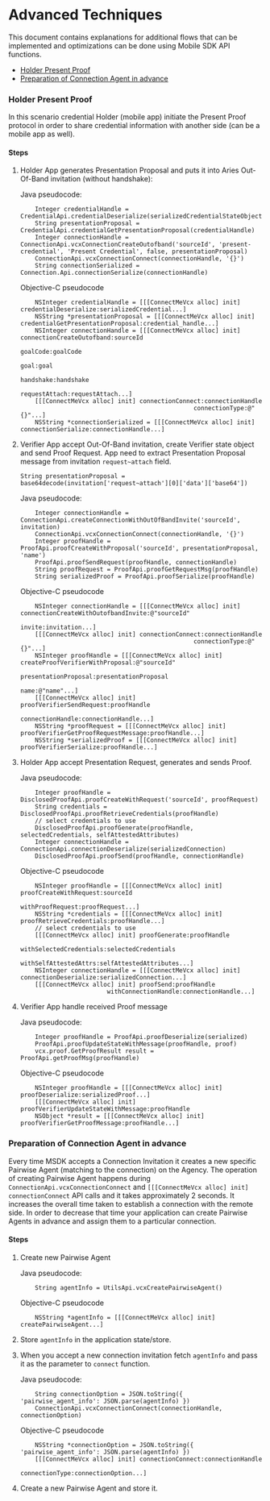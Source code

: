 # Advanced Techniques

This document contains explanations for additional flows that can be implemented and optimizations can be done using Mobile SDK API functions.

* [Holder Present Proof](#holder-present-proof) 
* [Preparation of Connection Agent in advance](#preparation-of-connection-agent-in-advance)

### Holder Present Proof

In this scenario credential Holder (mobile app) initiate the Present Proof protocol in order to share credential information with another side (can be a mobile app as well). 

#### Steps

1. Holder App generates Presentation Proposal and puts it into Aries Out-Of-Band invitation (without handshake):

    Java pseudocode:
    ```
        Integer credentialHandle = CredentialApi.credentialDeserialize(serializedCredentialStateObject)
        String presentationProposal = CredentialApi.credentialGetPresentationProposal(credentialHandle)
        Integer connectionHandle = ConnectionApi.vcxConnectionCreateOutofband('sourceId', 'present-credential', 'Present Credential', false, presentationProposal)
        ConnectionApi.vcxConnectionConnect(connectionHandle, '{}')
        String connectionSerialized = Connection.Api.connectionSerialize(connectionHandle)
    ```
    
    Objective-C pseudocode
    ```
        NSInteger credentialHandle = [[[ConnectMeVcx alloc] init] credentialDeserialize:serializedCredential...]
        NSString *presentationProposal = [[[ConnectMeVcx alloc] init] credentialGetPresentationProposal:credential_handle...]
        NSInteger connectionHandle = [[[ConnectMeVcx alloc] init] connectionCreateOutofband:sourceId
                                                                                   goalCode:goalCode
                                                                                       goal:goal
                                                                                  handshake:handshake
                                                                              requestAttach:requestAttach...]
        [[[ConnectMeVcx alloc] init] connectionConnect:connectionHandle
                                                    connectionType:@"{}"...]
        NSString *connectionSerialized = [[[ConnectMeVcx alloc] init] connectionSerialize:connectionHandle...]
    ```

2. Verifier App accept Out-Of-Band invitation, create Verifier state object and send Proof Request. App need to extract Presentation Proposal message from invitation `request~attach` field.
    ```
    String presentationProposal = base64decode(invitation['request~attach'][0]['data']['base64'])
    ```
 
    Java pseudocode:
    ```
        Integer connectionHandle = ConnectionApi.createConnectionWithOutOfBandInvite('sourceId', invitation)
        ConnectionApi.vcxConnectionConnect(connectionHandle, '{}')
        Integer proofHandle = ProofApi.proofCreateWithProposal('sourceId', presentationProposal, 'name')
        ProofApi.proofSendRequest(proofHandle, connectionHandle)
        String proofRequest = ProofApi.proofGetRequestMsg(proofHandle)
        String serializedProof = ProofApi.proofSerialize(proofHandle)
    ```
    
    Objective-C pseudocode
    ```
        NSInteger connectionHandle = [[[ConnectMeVcx alloc] init] connectionCreateWithOutofbandInvite:@"sourceId"
                                                                                                 invite:invitation...]
        [[[ConnectMeVcx alloc] init] connectionConnect:connectionHandle
                                                    connectionType:@"{}"...]
        NSInteger proofHandle = [[[ConnectMeVcx alloc] init] createProofVerifierWithProposal:@"sourceId"
                                                                        presentationProposal:presentationProposal
                                                                                        name:@"name"...]
        [[[ConnectMeVcx alloc] init] proofVerifierSendRequest:proofHandle
                                               connectionHandle:connectionHandle...]
        NSString *proofRequest = [[[ConnectMeVcx alloc] init] proofVerifierGetProofRequestMessage:proofHandle...]
        NSString *serializedProof = [[[ConnectMeVcx alloc] init] proofVerifierSerialize:proofHandle...]
    ```

3. Holder App accept Presentation Request, generates and sends Proof.
   
   Java pseudocode:
    ```
        Integer proofHandle = DisclosedProofApi.proofCreateWithRequest('sourceId', proofRequest)
        String credentials = DisclosedProofApi.proofRetrieveCredentials(proofHandle)
        // select credentials to use
        DisclosedProofApi.proofGenerate(proofHandle, selectedCredentials, selfAttestedAttributes)
        Integer connectionHandle = ConnectionApi.connectionDeserialize(serializedConnection)
        DisclosedProofApi.proofSend(proofHandle, connectionHandle)
    ```
    
    Objective-C pseudocode
    ```
        NSInteger proofHandle = [[[ConnectMeVcx alloc] init] proofCreateWithRequest:sourceId
                                                                     withProofRequest:proofRequest...]
        NSString *credentials = [[[ConnectMeVcx alloc] init] proofRetrieveCredentials:proofHandle...]
        // select credentials to use
        [[[ConnectMeVcx alloc] init] proofGenerate:proofHandle
                             withSelectedCredentials:selectedCredentials
                               withSelfAttestedAttrs:selfAttestedAttributes...]
        NSInteger connectionHandle = [[[ConnectMeVcx alloc] init] connectionDeserialize:serializedConnection...]
        [[[ConnectMeVcx alloc] init] proofSend:proofHandle
                            withConnectionHandle:connectionHandle...]
    ```
    
4. Verifier App handle received Proof message
   
   Java pseudocode:
    ```
        Integer proofHandle = ProofApi.proofDeserialize(serialized)
        ProofApi.proofUpdateStateWithMessage(proofHandle, proof)
        vcx.proof.GetProofResult result = ProofApi.getProofMsg(proofHandle)
    ```
    
    Objective-C pseudocode
    ```
        NSInteger proofHandle = [[[ConnectMeVcx alloc] init] proofDeserialize:serializedProof...]
        [[[ConnectMeVcx alloc] init] proofVerifierUpdateStateWithMessage:proofHandle
        NSObject *result = [[[ConnectMeVcx alloc] init] proofVerifierGetProofMessage:proofHandle...]
    ```
 
### Preparation of Connection Agent in advance

Every time MSDK accepts a Connection Invitation it creates a new specific Pairwise Agent (matching to the connection) on the Agency.
The operation of creating Pairwise Agent happens during `ConnectionApi.vcxConnectionConnect` and `[[[ConnectMeVcx alloc] init] connectionConnect` API  calls and it takes approximately 2 seconds.
It increases the overall time taken to establish a connection with the remote side.
In order to decrease that time your application can create Pairwise Agents in advance and assign them to a particular connection.

#### Steps

1. Create new Pairwise Agent

    Java pseudocode:
    ```
        String agentInfo = UtilsApi.vcxCreatePairwiseAgent() 
    ```
    
    Objective-C pseudocode
    ```
        NSString *agentInfo = [[[ConnectMeVcx alloc] init] createPairwiseAgent...]
    ```

2. Store `agentInfo` in the application state/store.
3. When you accept a new connection invitation fetch `agentInfo` and pass it as the parameter to `connect` function.

    Java pseudocode:
    ```
        String connectionOption = JSON.toString({ 'pairwise_agent_info': JSON.parse(agentInfo) })
        ConnectionApi.vcxConnectionConnect(connectionHandle, connectionOption)
    ```
    
    Objective-C pseudocode
    ```
        NSString *connectionOption = JSON.toString({ 'pairwise_agent_info': JSON.parse(agentInfo) })
        [[[ConnectMeVcx alloc] init] connectionConnect:connectionHandle
                                                    connectionType:connectionOption...]
    ```
4. Create a new Pairwise Agent and store it.
